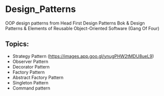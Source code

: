 # Design_Patterns
OOP design patterns from Head First Design Patterns Bok & Design Patterns & Elements of Reusable Object-Oriented Software (Gang Of Four)

## Topics:
* Strategy Pattern
(https://images.app.goo.gl/ynugPHW2tMDU8ueL9)
* Observer Pattern
* Decorator Pattern
* Factory Pattern
* Abstract Factory Pattern
* Singleton Pattern
* Command pattern 
